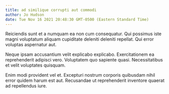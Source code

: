 ```yaml
---
title: ad similique corrupti aut commodi
author: Jo Hudson
date: Tue Nov 16 2021 20:48:30 GMT-0500 (Eastern Standard Time)
---
```

Reiciendis sunt et a numquam ea non cum consequatur. Qui possimus iste magni voluptatum aliquam cupiditate deleniti deleniti repellat. Qui error voluptas aspernatur aut.

 Neque ipsam accusantium velit explicabo explicabo. Exercitationem ea reprehenderit adipisci vero. Voluptatem quo sapiente quasi. Necessitatibus et velit voluptates quisquam.

 Enim modi provident vel et. Excepturi nostrum corporis quibusdam nihil error quidem harum est aut. Recusandae ut reprehenderit inventore quaerat ad repellendus iure.